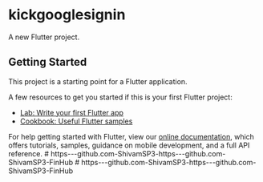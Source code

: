 # kickgooglesignin

A new Flutter project.

## Getting Started

This project is a starting point for a Flutter application.

A few resources to get you started if this is your first Flutter project:

- [Lab: Write your first Flutter app](https://flutter.dev/docs/get-started/codelab)
- [Cookbook: Useful Flutter samples](https://flutter.dev/docs/cookbook)

For help getting started with Flutter, view our
[online documentation](https://flutter.dev/docs), which offers tutorials,
samples, guidance on mobile development, and a full API reference.
#   h t t p s - - - g i t h u b . c o m - S h i v a m S P 3 - h t t p s - - - g i t h u b . c o m - S h i v a m S P 3 - F i n H u b  
 #   h t t p s - - - g i t h u b . c o m - S h i v a m S P 3 - h t t p s - - - g i t h u b . c o m - S h i v a m S P 3 - F i n H u b  
 